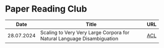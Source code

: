 # Paper Reading Club

| Date       | Title | URL  |
|------------|-------|------|
|28.07.2024| Scaling to Very Very Large Corpora for Natural Language Disambiguation |[ACL](https://aclanthology.org/P01-1005/)|

